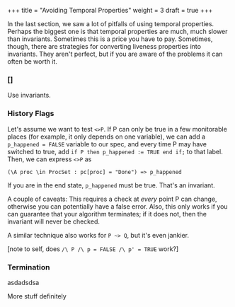 +++
title = "Avoiding Temporal Properties"
weight = 3
draft = true
+++

In the last section, we saw a lot of pitfalls of using temporal properties. Perhaps the biggest one is that temporal properties are much, much slower than invariants. Sometimes this is a price you have to pay. Sometimes, though, there are strategies for converting liveness properties into invariants. They aren't perfect, but if you are aware of the problems it can often be worth it.

### []

Use invariants.

### History Flags

Let's assume we want to test `<>P`. If P can only be true in a few monitorable places (for example, it only depends on one variable), we can add a `p_happened = FALSE` variable to our spec, and every time P may have switched to true, add `if P then p_happened := TRUE end if;` to that label. Then, we can express `<>P` as

```
(\A proc \in ProcSet : pc[proc] = "Done") => p_happened
```

If you are in the end state, `p_happened` must be true. That's an invariant.

A couple of caveats: This requires a check at _every_ point P can change, otherwise you can potentially have a false error. Also, this only works if you can guarantee that your algorithm terminates; if it does not, then the invariant will never be checked.

A similar technique also works for `P ~> Q`, but it's even jankier.

[note to self, does `/\ P /\ p = FALSE /\ p' = TRUE` work?]

### Termination

asdadsdsa

More stuff definitely
